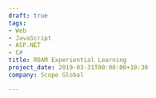 ```yaml
---
draft: true
tags:
- Web
- JavaScript
- ASP.NET
- C#
title: ROAM Experiential Learning
project_date: 2019-03-31T00:00:00+10:30
company: Scope Global

---
```


